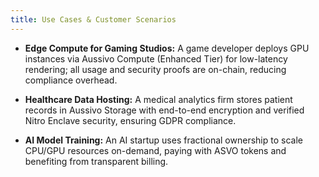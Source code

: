 ```yaml
---
title: Use Cases & Customer Scenarios
---
```


- **Edge Compute for Gaming Studios:** A game developer deploys GPU instances via Aussivo Compute (Enhanced Tier) for low-latency rendering; all usage and security proofs are on-chain, reducing compliance overhead.

- **Healthcare Data Hosting:** A medical analytics firm stores patient records in Aussivo Storage with end-to-end encryption and verified Nitro Enclave security, ensuring GDPR compliance.

- **AI Model Training:** An AI startup uses fractional ownership to scale CPU/GPU resources on-demand, paying with ASVO tokens and benefiting from transparent billing.
